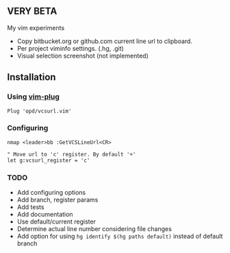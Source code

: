 VERY BETA
---------

My vim experiments

* Copy bitbucket.org or github.com current line url to clipboard.
* Per project viminfo settings. (.hg, .git)
* Visual selection screenshot (not implemented)

Installation
------------

### Using [vim-plug](https://github.com/junegunn/vim-plug)

```vim
Plug 'opd/vcsurl.vim'
```

### Configuring

```vim
nmap <leader>bb :GetVCSLineUrl<CR>

" Move url to 'c' register. By default '+'
let g:vcsurl_register = 'c'
```

### TODO

- Add configuring options
- Add branch, register params
- Add tests
- Add documentation
- Use default/current register
- Determine actual line number considering file changes
- Add option for using `hg identify $(hg paths default)` instead of default branch
